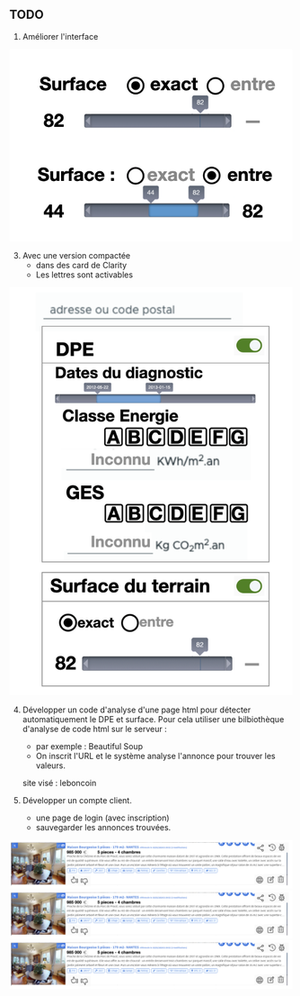 ## TODO
1. Améliorer l'interface
   
 ![](images/surface.png)
 
3. Avec une version compactée 
	- dans des card de Clarity
	- Les lettres sont activables

![](images/general-1.png)

4. Développer un code d'analyse d'une page html pour détecter automatiquement le DPE et surface. Pour cela utiliser une bilbiothèque d'analyse de code html sur le serveur :
	- par exemple : Beautiful Soup
	- On inscrit l'URL et le système analyse l'annonce pour trouver les valeurs.

	site visé : leboncoin

5. Développer un compte client.
	- une page de login 
		(avec inscription)
	- sauvegarder les annonces trouvées.

![](images/fiche.png)
![](images/fiche.png)
![](images/fiche.png)

